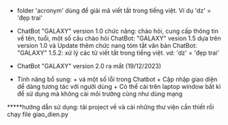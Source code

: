 * folder 'acronym' dùng để giải mã viết tắt trong tiếng việt. Ví dụ 'dz' = 'đẹp trai'

* ChatBot "GALAXY" version 1.0
chức năng: chào hỏi, cung cấp thông tin về tên, tuổi, một số câu chào hỏi
ChatBot: "GALAXY" vesion 1.5 
dựa trên version 1.0 và Update thêm chức nang tóm tắt văn bản
ChatBot: "GALAXY" 1.5.2:
xử lý các từ viết tắt trong tiếng việt. vd: 'dz' = 'đẹp trai'

* ChatBot "GALAXY" version 2.0 ra mắt (19/12/2023)
- Tính năng bổ sung: + vá một số lỗi trong Chatbot
                     + Cập nhập giao diện dể dàng tương tác với người dùng
                     + Có thể cài trên laptop window bất kì để sử dụng mà không cài môi trường cũng như dùng mạng

*****hướng dẫn sử dụng: tải project về và cài những thư viện cần thiết rồi chạy file giao_dien.py

